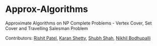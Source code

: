 # Approx-Algorithms
Approximate Algorithms on NP Complete Problems - Vertex Cover, Set Cover and Travelling Salesman Problem

Contributors: [Rishit Patel](https://github.com/Rishit2000), [Karan Shetty](https://github.com/itskaranshetty), [Shubh Shah](https://github.com/shubh-shah), [Nikhil Bodhupalli](https://nikhil-boddupalli.web.app/) 
